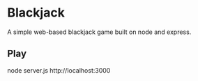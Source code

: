 # Blackjack
A simple web-based blackjack game built on node and express.

## Play
node server.js
http://localhost:3000
